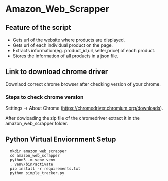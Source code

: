 # Amazon_Web_Scrapper

## Feature of the script

- Gets url of the website where products are displayed.
- Gets url of each individual product on the page.
- Extracts information(eg. product_id,url,seller,price) of each product.
- Stores the information of all products in a json file.

## Link to download chrome driver
Downlaod correct chrome browser after checking version of your chrome. 
### Steps to check chrome version
Settings -> About Chrome
(https://chromedriver.chromium.org/downloads).

After dowloading the zip file of the chromedriver extract it in the amazon_web_scrapper folder.

## Python Virtual Enviornment Setup
```
  mkdir amazon_web_scrapper
  cd amazon_web_scrapper
  python3 -m venv venv
  . venv/bin/activate
  pip install -r requirements.txt
  python simple_tracker.py
```
